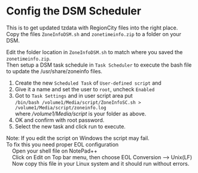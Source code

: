 Config the DSM Scheduler
====================================================

This is to get updated tzdata with RegionCity files into the right place.  
Copy the files `ZoneInfoDSM.sh` and `zonetimeinfo.zip` to a folder on your DSM.  

Edit the folder location in `ZoneInfoDSM.sh` to match where you saved the `zonetimeinfo.zip`.  
Then setup a DSM task schedule in `Task Scheduler` to execute the bash file to update the /usr/share/zoneinfo files.
1. Create the new `Scheduled Task` of `User-defined script` and 
2. Give it a name and set the user to `root`, uncheck `Enabled`
3. Got to `Task Settings` and in user script area put  
   ```/bin/bash /volume1/Media/script/ZoneInfoSC.sh > /volume1/Media/script/zoneinfo.log```  
   where */volume1/Media/script* is your folder as above.
4. OK and confirm with root password.
5. Select the new task and click run to execute.


Note: If you edit the script on Windows the script may fail.  
To fix this you need proper EOL configuration  
&nbsp;&nbsp;&nbsp;&nbsp;Open your shell file on NotePad++  
&nbsp;&nbsp;&nbsp;&nbsp;Click on Edit on Top bar menu, then choose EOL Conversion --> Unix(LF)  
&nbsp;&nbsp;&nbsp;&nbsp;Now copy this file in your Linux system and it should run without errors.  
